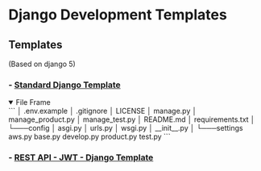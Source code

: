# Django Development Templates


## Templates 
(Based on django 5)

### - [Standard Django Template](https://github.com/F4ruk-seker/django-development-templates/tree/standard_django_template) 

<details open>
  <summary>File Frame</summary>
```
│   .env.example
│   .gitignore
│   LICENSE
│   manage.py
│   manage_product.py
│   manage_test.py
│   README.md
│   requirements.txt
│
└───config
    │   asgi.py
    │   urls.py
    │   wsgi.py
    │   __init__.py
    │
    └───settings
            aws.py
            base.py
            develop.py
            product.py
            test.py
```
</details>

### - [REST API - JWT - Django Template](https://github.com/F4ruk-seker/django-development-templates/tree/rest_jwt_django_template) 

